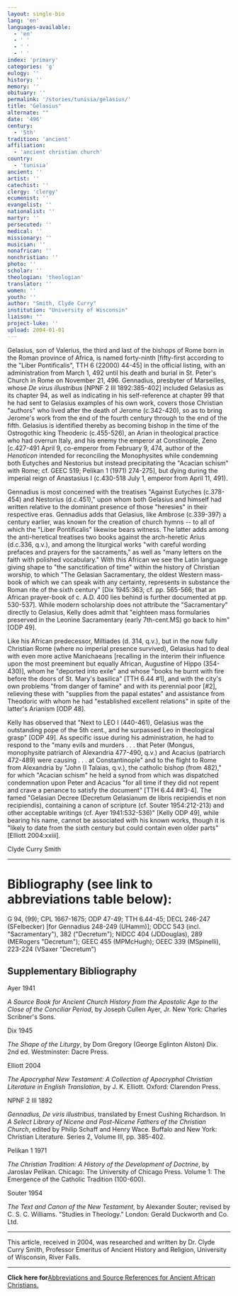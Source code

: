```yaml
---
layout: single-bio
lang: 'en'
languages-available:
  - 'en'
  - ' '
  - ' '
  - ' '
index: 'primary'
categories: 'g'
eulogy: ''
history: ''
memory: ''
obituary: ''
permalink: '/stories/tunisia/gelasius/'
title: "Gelasius"
alternate: ""
date: '496'
century:
  - '5th'
tradition: 'ancient'
affiliation:
  - 'ancient christian church'
country:
  - 'tunisia'
ancient: ''
artist: ''
catechist: ''
clergy: 'clergy'
ecumenist: ''
evangelist: ''
nationalist: ''
martyr: ''
persecuted: ''
medical: ''
missionary: ''
musician: ''
nonafrican: ''
nonchristian: ''
photo: ''
scholar: ''
theologian: 'theologian'
translator: ''
women: ''
youth: ''
author: "Smith, Clyde Curry"
institution: "University of Wisconsin"
liaison: ""
project-luke: ''
upload: 2004-01-01
---
```




Gelasius, son of Valerius, the third and last of the bishops of Rome born in the Roman province of Africa, is named forty-ninth [fifty-first according to the "Liber Pontificalis", TTH 6 (22000) 44-45] in the official listing, with an administration from March 1, 492 until his death and burial in St. Peter's Church in Rome on November 21, 496.  Gennadius, presbyter of Marseilles, whose *De virus illustribus* [NPNF 2 III 1892:385-402] included Gelasius as its chapter 94, as well as indicating in his self-reference at chapter 99 that he had sent to Gelasius examples of his own work, covers those Christian "authors" who lived after the death of Jerome (c.342-420), so as to bring Jerome's work from the end of the fourth century through to the end of the fifth.  Gelasius is identified thereby as becoming bishop in the time of the Ostrogothic king Theoderic (c.455-526), an Arian in theological practice who had overrun Italy, and his enemy the emperor at Constinople, Zeno [c.427-491 April 9, co-emperor from February 9, 474, author of the *Henoticon* intended for reconciling the Monophysites while condemning both Eutyches and Nestorius but instead precipitating the "Acacian schism" with Rome; cf. GEEC 519; Pelikan 1 (1971) 274-275], but dying during the imperial reign of Anastasius I (c.430-518 July 1, emperor from April 11, 491).

Gennadius is most concerned with the treatises "Against Eutyches (c.378-454) and Nestorius (d.c.451)," upon whom both Gelasius and himself had written relative to the dominant presence of those "heresies" in their respective eras.  Gennadius adds that Gelasius, like Ambrose (c.339-397) a century earlier, was known for the creation of church hymns -- to all of which the "Liber Pontificalis" likewise bears witness.  The latter adds among the anti-heretical treatises two books against the arch-heretic Arius (d.c.336, q.v.), and among the liturgical works "with careful wording prefaces and prayers for the sacraments," as well as "many letters on the faith with polished vocabulary."  With this African we see the Latin language giving shape to "the sanctification of time" within the history of Christian worship, to which "The Gelasian Sacramentary, the oldest Western mass-book of which we can speak with any certainty, represents in substance the Roman rite of the sixth century" [Dix 1945:363; cf. pp. 565-566; that an African prayer-book of c. A.D. 400 lies behind is further documented at pp. 530-537].  While modern scholarship does not attribute the "Sacramentary" directly to Gelasius, Kelly does admit that "eighteen mass formularies preserved in the Leonine Sacramentary (early 7th-cent.MS) go back to him" [ODP 49].

Like his African predecessor, Miltiades (d. 314, q.v.), but in the now fully Christian Rome (where no imperial presence survived), Gelasius had to deal with even more active Manichaeans [recalling in the interim their influence upon the most preeminent but equally African, Augustine of Hippo (354-430)], whom he "deported into exile" and whose "books he burnt with fire before the doors of St. Mary's basilica" [TTH 6.44 #1], and with the city's own problems "from danger of famine" and with its perennial poor [#2], relieving these with "supplies from the papal estates" and assistance from Theodoric with whom he had "established excellent relations" in spite of the latter's Arianism [ODP 48].

Kelly has observed that "Next to LEO I (440-461), Gelasius was the outstanding pope of the 5th cent., and he surpassed Leo in theological grasp" [ODP 49].  As specific issue during his administration, he had to respond to the "many evils and murders . . . that Peter (Mongus, monophysite patriarch of Alexandria 477-490, q.v.) and Acacius (patriarch 472-489) were causing . . . at Constantinople" and to the flight to Rome from Alexandria by "John (I Talaias, q.v.), the catholic bishop (from 482)," for which "Acacian schism" he held a synod from which was dispatched condemnation upon Peter and Acacius "for all time if they did not repent and crave a penance to satisfy the document" [TTH 6.44 ##3-4].  The famed "Gelasian Decree (Decretum Gelasianum de libris recipiendis et non recipiendis), containing a canon of scripture (cf. Souter 1954:212-213) and other acceptable writings (cf. Ayer 1941:532-536)" [Kelly ODP 49], while bearing his name, cannot be associated with his known works, though it is "likely to date from the sixth century but could contain even older parts" [Elliott 2004:xxiii].

Clyde Curry Smith

---

# Bibliography (see link to abbreviations table below):

G 94, (99); CPL 1667-1675;
ODP 47-49; TTH 6.44-45; DECL 246-247 (SFelbecker) [for Gennadius 248-249 (UHamm)]; ODCC 543 (incl. "Sacramentary"), 382 ("Decretum"); NIDCC 404 (JDDouglas), 289 (MERogers "Decretum"); GEEC 455 (MPMcHugh); OEEC 339 (MSpinelli), 223-224 (VSaxer "Decretum")

## Supplementary Bibliography

Ayer 1941

*A Source Book for Ancient Church History from the Apostolic Age to the Close of the Conciliar Period*, by Joseph Cullen Ayer, Jr.  New York:  Charles Scribner's Sons.

Dix 1945

*The Shape of the Liturgy*, by Dom Gregory (George Eglinton Alston) Dix. 2nd ed. Westminster:  Dacre Press.

Elliott 2004

*The Apocryphal New Testament:  A Collection of Apocryphal Christian Literature in English Translation*, by J. K. Elliott.  Oxford:  Clarendon Press.

NPNF 2 III 1892

*Gennadius, De viris illustribus*, translated by Ernest Cushing Richardson.  In *A Select Library of Nicene and Post-Nicene Fathers of the Christian Church*, edited by Philip Schaff and Henry Wace.  Buffalo and New York:  Christian Literature.  Series 2, Volume III, pp. 385-402.

Pelikan 1 1971

*The Christian Tradition:  A History of the Development of Doctrine*, by Jaroslav Pelikan.  Chicago:  The University of Chicago Press.  Volume 1:  The Emergence of the Catholic Tradition (100-600).

Souter 1954

*The Text and Canon of the New Testament,* by Alexander Souter; revised by C. S. C. Williams.  "Studies in Theology."  London:  Gerald Duckworth and Co. Ltd.

---

This article, received in 2004, was researched and written by Dr. Clyde Curry Smith, Professor Emeritus of Ancient History and Religion, University of Wisconsin, River Falls.

---

**Click here for**[Abbreviations and Source References for Ancient African Christians.]({{site.url}}/resources/ancient-references/)
